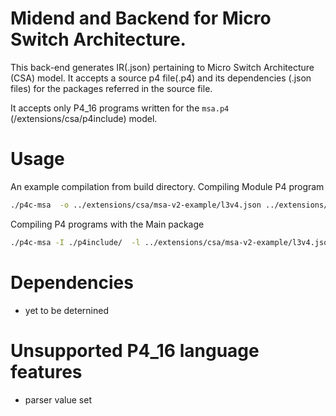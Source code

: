 # Midend and Backend for Micro Switch Architecture.

This back-end generates IR(.json) pertaining to Micro Switch Architecture
(CSA) model. It accepts a source p4 file(.p4) and its dependencies (.json files)
for the packages referred in the source file.

It accepts only P4_16 programs written for the `msa.p4` (<root>/extensions/csa/p4include) model.

# Usage
An example compilation from build directory.
Compiling Module P4 program
```bash
./p4c-msa  -o ../extensions/csa/msa-v2-example/l3v4.json ../extensions/csa/msa-v2-example/l3v4.p4
```
Compiling P4 programs with the Main package
```bash
./p4c-msa -I ./p4include/  -l ../extensions/csa/msa-v2-example/l3v4.json ../extensions/csa/msa-v2-example/modular-routerv4-simple.p4  
```

# Dependencies
 - yet to be deternined

# Unsupported P4_16 language features

- parser value set
